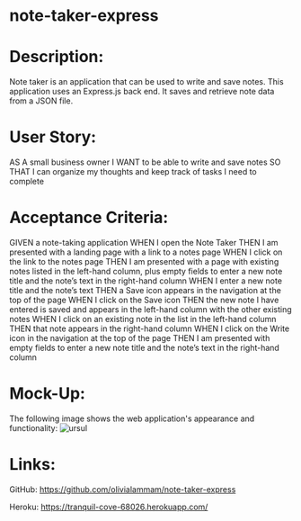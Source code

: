 # note-taker-express

# Description:
Note taker is an application that can be used to write and save notes. This application uses an Express.js back end. It saves and retrieve note data from a JSON file.

# User Story:
AS A small business owner
I WANT to be able to write and save notes
SO THAT I can organize my thoughts and keep track of tasks I need to complete

# Acceptance Criteria:
GIVEN a note-taking application
WHEN I open the Note Taker
THEN I am presented with a landing page with a link to a notes page
WHEN I click on the link to the notes page
THEN I am presented with a page with existing notes listed in the left-hand column, plus empty fields to enter a new note title and the note’s text in the right-hand column
WHEN I enter a new note title and the note’s text
THEN a Save icon appears in the navigation at the top of the page
WHEN I click on the Save icon
THEN the new note I have entered is saved and appears in the left-hand column with the other existing notes
WHEN I click on an existing note in the list in the left-hand column
THEN that note appears in the right-hand column
WHEN I click on the Write icon in the navigation at the top of the page
THEN I am presented with empty fields to enter a new note title and the note’s text in the right-hand column

# Mock-Up:
The following image shows the web application's appearance and functionality:
![ursul](https://user-images.githubusercontent.com/95842420/169678307-8e94efed-065e-4850-a7ee-352e694b2be9.png)


# Links:
GitHub: https://github.com/olivialammam/note-taker-express

Heroku: https://tranquil-cove-68026.herokuapp.com/

